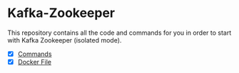 # Kafka-Zookeeper

This repository contains all the code and commands for you in order to start with Kafka Zookeeper (isolated mode).

- [x] [Commands](commands.md)
- [x] [Docker File](docker-compose.yml)
